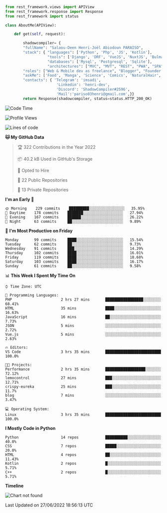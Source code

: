 ###
```python
from rest_framework.views import APIView
from rest_framework.response import Response
from rest_framework import status

class AboutMe(APIView):

    def get(self, request):

        shadowcompiler= {
        "fullName": "Salaou-Deen Henri-Joël Abiodoun PARAISO",
        "stack": { "languages": ['Python', 'Php', 'JS', 'Kotlin'],
                   "tools": ['Django', 'DRF', 'VueJS', 'NuxtJS', 'Bulma', 'Beufy'],
                   "databases": ['Mysql', 'Postgresql', 'Sqlite'],
                   "architectures": ["MVC", "MVT", "REST", "PWA", "SPA"]},        
        "roles": ["Web & Mobile dev as freelance", "Blogger", "Founder at @henrid3v", "Mentor"],
        "askMe": ['Food', 'Manga', 'Science', 'Comics', 'NaturalHair', 'Photography', 'Tech', 'Programming'],
        "contacts": { 'Telegram': 'imsadi',
                       'Linkedin': 'henri-dev',
                       'Discord': 'ShadowCompiler#2596',
                       'Mail':'pariso03henri@gmail.com',}}
        return Response(shadowcompiler, status=status.HTTP_200_OK)

```                    

<!--START_SECTION:waka-->
![Code Time](http://img.shields.io/badge/Code%20Time-0%20secs-blue)

![Profile Views](http://img.shields.io/badge/Profile%20Views-1-blue)

![Lines of code](https://img.shields.io/badge/From%20Hello%20World%20I%27ve%20Written-55%20Thousand%20lines%20of%20code-blue)

**🐱 My GitHub Data** 

> 🏆 322 Contributions in the Year 2022
 > 
> 📦 40.2 kB Used in GitHub's Storage 
 > 
> 💼 Opted to Hire
 > 
> 📜 22 Public Repositories 
 > 
> 🔑 13 Private Repositories  
 > 
**I'm an Early 🐤** 

```text
🌞 Morning    229 commits    █████████░░░░░░░░░░░░░░░░   35.95% 
🌆 Daytime    178 commits    ███████░░░░░░░░░░░░░░░░░░   27.94% 
🌃 Evening    167 commits    ██████░░░░░░░░░░░░░░░░░░░   26.22% 
🌙 Night      63 commits     ██░░░░░░░░░░░░░░░░░░░░░░░   9.89%

```
📅 **I'm Most Productive on Friday** 

```text
Monday       99 commits     ████░░░░░░░░░░░░░░░░░░░░░   15.54% 
Tuesday      62 commits     ██░░░░░░░░░░░░░░░░░░░░░░░   9.73% 
Wednesday    91 commits     ███░░░░░░░░░░░░░░░░░░░░░░   14.29% 
Thursday     102 commits    ████░░░░░░░░░░░░░░░░░░░░░   16.01% 
Friday       119 commits    ████░░░░░░░░░░░░░░░░░░░░░   18.68% 
Saturday     103 commits    ████░░░░░░░░░░░░░░░░░░░░░   16.17% 
Sunday       61 commits     ██░░░░░░░░░░░░░░░░░░░░░░░   9.58%

```


📊 **This Week I Spent My Time On** 

```text
⌚︎ Time Zone: UTC

💬 Programming Languages: 
PHP                      2 hrs 27 mins       █████████████████░░░░░░░░   68.41% 
HTML                     35 mins             ████░░░░░░░░░░░░░░░░░░░░░   16.63% 
JavaScript               16 mins             ██░░░░░░░░░░░░░░░░░░░░░░░   7.73% 
JSON                     5 mins              ░░░░░░░░░░░░░░░░░░░░░░░░░   2.72% 
Vue.js                   5 mins              ░░░░░░░░░░░░░░░░░░░░░░░░░   2.63%

🔥 Editors: 
VS Code                  3 hrs 35 mins       █████████████████████████   100.0%

🐱‍💻 Projects: 
Performance              2 hrs 35 mins       ██████████████████░░░░░░░   72.12% 
lemocontrol              27 mins             ███░░░░░░░░░░░░░░░░░░░░░░   12.71% 
crispy-eureka            25 mins             ███░░░░░░░░░░░░░░░░░░░░░░   11.7% 
blog                     7 mins              ░░░░░░░░░░░░░░░░░░░░░░░░░   3.47%

💻 Operating System: 
Linux                    3 hrs 35 mins       █████████████████████████   100.0%

```

**I Mostly Code in Python** 

```text
Python                   14 repos            ██████████░░░░░░░░░░░░░░░   40.0% 
CSS                      7 repos             █████░░░░░░░░░░░░░░░░░░░░   20.0% 
HTML                     4 repos             ██░░░░░░░░░░░░░░░░░░░░░░░   11.43% 
Kotlin                   2 repos             █░░░░░░░░░░░░░░░░░░░░░░░░   5.71% 
C++                      2 repos             █░░░░░░░░░░░░░░░░░░░░░░░░   5.71%

```


**Timeline**

![Chart not found](https://raw.githubusercontent.com/shadowcompiler/shadowcompiler/main/charts/bar_graph.png) 


 Last Updated on 27/06/2022 18:56:13 UTC
<!--END_SECTION:waka-->
